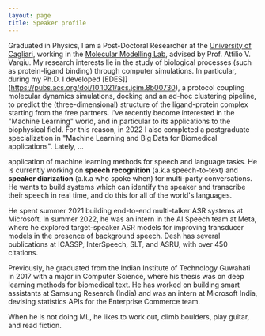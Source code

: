 ```yaml
---
layout: page
title: Speaker profile
---
```


Graduated in Physics, I am a Post-Doctoral Researcher at the [University of Cagliari](https://www.unica.it/), working in the [Molecular Modelling Lab](https://molmod.dsf.unica.it/people/), advised by Prof. Attilio V. Vargiu. My research interests lie in the study of biological processes (such as protein-ligand binding) through computer simulations. In particular, during my Ph.D. I developed [EDES]]\
(https://pubs.acs.org/doi/10.1021/acs.jcim.8b00730), a protocol coupling molecular dynamics simulations, docking and an ad-hoc clustering pipeline, to predict the (three-dimensional) structure of the ligand-protein complex starting from the free partners.
I've recently become interested in the "Machine Learning" world, and in particular to its applications to the biophysical field. For this reason, in 2022 I also completed a postgraduate specialization in "Machine Learning and Big Data for Biomedical applications". Lately, ...


application of machine learning methods for speech and language tasks. He is currently working on **speech recognition** (a.k.a speech-to-text) and **speaker diarization** (a.k.a who spoke when) for multi-party conversations. He wants to build systems which can identify the speaker and transcribe their speech in real time, and do this for all of the world's languages. 

He spent summer 2021 building end-to-end multi-talker ASR systems at Microsoft. In summer 2022, he was an intern in the AI Speech team at Meta, where he explored target-speaker ASR models for improving transducer models in the presence of background speech. Desh has several publications at ICASSP, InterSpeech, SLT, and ASRU, with over 450 citations.

Previously, he graduated from the Indian Institute of Technology Guwahati in 2017 with a major in Computer Science, where his thesis was on deep learning methods for biomedical text. He has worked on building smart assistants at Samsung Research (India) and was an intern at Microsoft India, devising statistics APIs for the Enterprise Commerce team.

When he is not doing ML, he likes to work out, climb boulders, play guitar, and read fiction.
